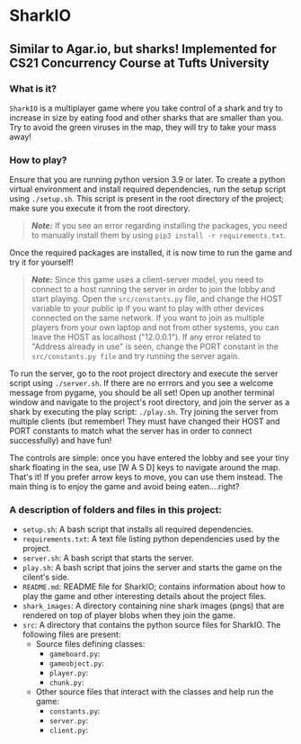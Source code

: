 # SharkIO
## Similar to Agar.io, but sharks! Implemented for CS21 Concurrency Course at Tufts University

### What is it?
`SharkIO` is a multiplayer game where you take control of a shark and try to increase in size by eating food and other sharks that are smaller than you. Try to avoid the green viruses in the map, they will try to take your mass away!  

### How to play?

Ensure that you are running python version 3.9 or later. To create a python virtual environment and install required dependencies, run the setup script using `./setup.sh`. This script is present in the root directory of the project; make sure you execute it from the root directory.
> **_Note:_** If you see an error regarding installing the packages, you need to manually install them by using `pip3 install -r requirements.txt`.

Once the required packages are installed, it is now time to run the game and try it for yourself!


> **_Note:_** Since this game uses a client-server model, you need to connect to a host running the server in order to join the lobby and start playing. Open the `src/constants.py` file, and change the HOST variable to your public ip if you want to play with other devices connected on the same network. If you want to join as multiple players from your own laptop and not from other systems, you can leave the HOST as localhost ("12.0.0.1"). If any error related to "Address already in use" is seen, change the PORT constant in the `src/constants.py file` and try running the server again.

To run the server, go to the root project directory and execute the server script using `./server.sh`. If there are no errrors and you see a welcome message from pygame, you should be all set! Open up another terminal window and navigate to the project's root directory, and join the server as a shark by executing the play script: `./play.sh`. Try joining the server from multiple clients (but remember! They must have changed their HOST and PORT constants to match what the server has in order to connect successfully) and have fun!

The controls are simple: once you have entered the lobby and see your tiny shark floating in the sea, use [W A S D] keys to navigate around the map. That's it! If you prefer arrow keys to move, you can use them instead. The main thing is to enjoy the game and avoid being eaten....right?


### A description of folders and files in this project:
- `setup.sh`: A bash script that installs all required dependencies.
- `requirements.txt`: A text file listing python dependencies used by the project.
- `server.sh`: A bash script that starts the server.
- `play.sh`: A bash script that joins the server and starts the game on the cilent's side.
- `README.md`: README file for SharkIO; contains information about how to play the game and other interesting details about the project files.
- `shark_images`: A directory containing nine shark images (pngs) that are rendered on top of player blobs when they join the game.
- `src`: A directory that contains the python source files for SharkIO. The following files are present:
  - Source files defining classes:
    - `gameboard.py`:
    - `gameobject.py`:
    - `player.py`:
    - `chunk.py`:
  - Other source files that interact with the classes and help run the game:
    - `constants.py`:
    - `server.py`:
    - `client.py`: